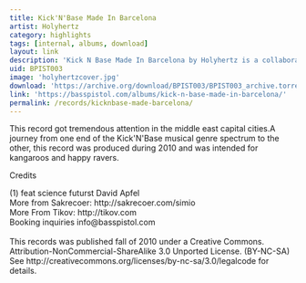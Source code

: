 ```yaml
---
title: Kick'N'Base Made In Barcelona
artist: Holyhertz
category: highlights
tags: [internal, albums, download]
layout: link
description: 'Kick N Base Made In Barcelona by Holyhertz is a collaborative conception between infamous musicians Dr. Tikov and reSet Sakrecoer'
uid: BPIST003
image: 'holyhertzcover.jpg'
download: 'https://archive.org/download/BPIST003/BPIST003_archive.torrent'
link: 'https://basspistol.com/albums/kick-n-base-made-in-barcelona/'
permalink: /records/kicknbase-made-barcelona/
---
```

This record got tremendous attention in the middle east capital cities.A journey from one end of the Kick'N'Base musical genre spectrum to the other, this record was produced during 2010 and was intended for kangaroos and happy ravers.

<p>Credits</p>
<p>(1) feat science futurst David Apfel<br />
More from Sakrecoer: http://sakrecoer.com/simio<br />
More From Tikov: http://tikov.com<br />
Booking inquiries info@basspistol.com<br />
<br />
This records was published fall of 2010 under a Creative Commons.<br />
Attribution-NonCommercial-ShareAlike 3.0 Unported License. (BY-NC-SA)<br />
See http://creativecommons.org/licenses/by-nc-sa/3.0/legalcode for details.</p>